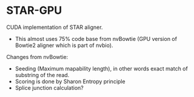 STAR-GPU
========

CUDA implementation of STAR aligner.

* This almost uses 75% code base from nvBowtie (GPU version of Bowtie2 aligner which is part of nvbio).

Changes from nvBowtie:

* Seeding (Maximum mapability length), in other words exact match of substring of the read.
* Scoring is done by Sharon Entropy principle
* Splice junction calculation?

